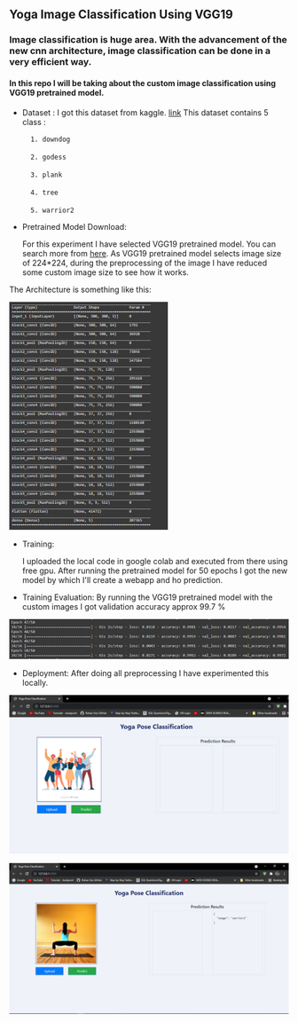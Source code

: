 ## Yoga Image Classification Using VGG19

### Image classification is huge area. With the advancement of the new cnn architecture, image classification can be done in a very efficient way.

#### In this repo I will be taking about the custom image classification using VGG19 pretrained model.

* Dataset :
    I got this dataset from kaggle. [link](https://www.kaggle.com/niharika41298/yoga-poses-dataset)
    This dataset contains 5 class :

        1. downdog

        2. godess

        3. plank

        4. tree

        5. warrior2


* Pretrained Model Download:

    For this experiment I have selected VGG19 pretrained model. You can search more from [here](https://keras.io/api/applications/vgg/#vgg19-function).
    As VGG19 pretrained model selects image size of 224*224, during the preprocessing of the image I have reduced some custom image size to see how it works. 

The Architecture is something like this:

![alt text](static/1.PNG)

* Training:

    I uploaded the local code in google colab and executed from there using free gpu.
    After running the pretrained model for 50 epochs I got the new model by which I'll create a webapp and ho prediction.

* Training Evaluation:
    By running the VGG19 pretrained model with the custom images I got validation accuracy approx 99.7 %

![alt text](static/2.PNG)

* Deployment:
    After doing all preprocessing I have experimented this locally.

![alt text](static/4.PNG)

![alt text](static/5.PNG)
    






  

